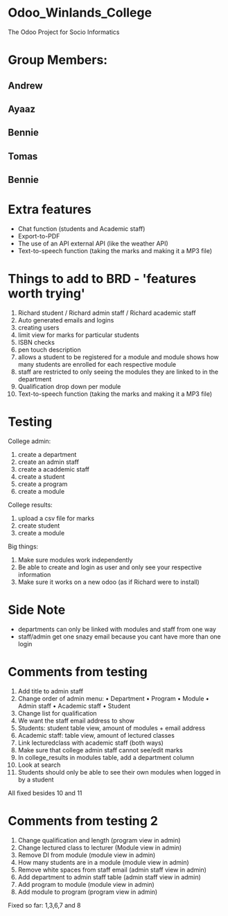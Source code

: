# Odoo_Winlands_College
The Odoo Project for Socio Informatics
# Group Members:
## Andrew
## Ayaaz
## Bennie
## Tomas
## Bennie



# Extra features
* Chat function (students and Academic staff)
* Export-to-PDF
* The use of an API external API (like the weather API)
* Text-to-speech function (taking the marks and making it a MP3 file)

# Things to add to BRD - 'features worth trying'
1.	Richard student / Richard admin staff / Richard academic staff 
2.	Auto generated emails and logins 
3.	creating users
4.	limit view for marks for particular students 
5.	ISBN checks 
6.	pen touch description 
7.	allows a student to be registered for a module and module shows how many students are enrolled for each respective module 
8.	staff are restricted to only seeing the modules they are linked to in the department 
9.	Qualification drop down per module 
10.	Text-to-speech function (taking the marks and making it a MP3 file)

# Testing
College admin:
1. create a department 
2. create an admin staff 
3. create a acaddemic staff 
4. create a student 
5. create a program 
6. create a module 

College results:
1. upload a csv file for marks 
2. create student
3. create a module 

Big things:
1. Make sure modules work independently 
2. Be able to create and login as user and only see your respective information
3. Make sure it works on a new odoo (as if Richard were to install)

# Side Note
- departments can only be linked with modules and staff from one way 
- staff/admin get one snazy email because you cant have more than one login

# Comments from testing 
1.	Add title to admin staff
2.	Change order of admin menu: 
  •	Department 
  •	Program 
  •	Module 
  •	Admin staff 
  •	Academic staff 
  •	Student 
3.	Change list for qualification 
4.	We want the staff email address to show 
5.	Students: student table view, amount of modules + email address 
6.	Academic staff: table view, amount of lectured classes 
7.	Link lecturedclass with academic staff (both ways)
8.	Make sure that college admin staff cannot see/edit marks 
9.	In college_results in modules table, add a department column 
10.	Look at search 
11.	Students should only be able to see their own modules when logged in by a student 

All fixed besides 10 and 11

# Comments from testing 2
1.	Change qualification and length (program view in admin)
2.	Change lectured class to lecturer (Module view in admin)
3.	Remove DI from module (module view in admin) 
4.	How many students are in a module (module view in admin)
5.	Remove white spaces from staff email (admin staff view in admin)
6.	Add department to admin staff table (admin staff view in admin) 
7.	Add program to module (module view in admin)
8.	Add module to program (program view in admin)

Fixed so far: 1,3,6,7 and 8
